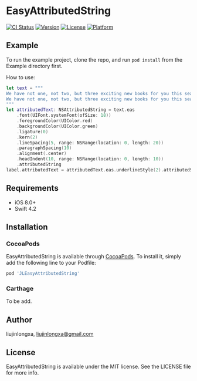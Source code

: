 # EasyAttributedString

[![CI Status](https://travis-ci.com/liujinlongxa/EasyAttributedString.svg?branch=master)](https://travis-ci.com/liujinlongxa/EasyAttributedString)
[![Version](https://img.shields.io/cocoapods/v/EasyAttributedString.svg?style=flat)](https://cocoapods.org/pods/EasyAttributedString)
[![License](https://img.shields.io/cocoapods/l/EasyAttributedString.svg?style=flat)](https://cocoapods.org/pods/EasyAttributedString)
[![Platform](https://img.shields.io/cocoapods/p/EasyAttributedString.svg?style=flat)](https://cocoapods.org/pods/EasyAttributedString)

## Example

To run the example project, clone the repo, and run `pod install` from the Example directory first.

How to use: 

```swift
let text = """
We have not one, not two, but three exciting new books for you this season: Machine Learning by Tutorials, Push Notifications by Tutorials, and Advanced iOS App Architecture! We think you’ll really enjoy what we have planned for these books. Read on below to see what’s in store for you!
We have not one, not two, but three exciting new books for you this season: Machine Learning by Tutorials, Push Notifications by Tutorials, and Advanced iOS App Architecture! We think you’ll really enjoy what we have planned for these books. Read on below to see what’s in store for you!
"""
let attributedText: NSAttributedString = text.eas
    .font(UIFont.systemFont(ofSize: 18))
    .foregroundColor(UIColor.red)
    .backgroundColor(UIColor.green)
    .ligature(0)
    .kern(2)
    .lineSpacing(5, range: NSRange(location: 0, length: 20))
    .paragraphSpacing(10)
    .alignment(.center)
    .headIndent(10, range: NSRange(location: 0, length: 10))
    .attributedString
label.attributedText = attributedText.eas.underlineStyle(2).attributedString
```

## Requirements

* iOS 8.0+
* Swift 4.2

## Installation

### CocoaPods

EasyAttributedString is available through [CocoaPods](https://cocoapods.org). To install
it, simply add the following line to your Podfile:

```ruby
pod 'JLEasyAttributedString'
```

### Carthage

To be add.

## Author

liujinlongxa, liujinlongxa@gmail.com

## License

EasyAttributedString is available under the MIT license. See the LICENSE file for more info.
